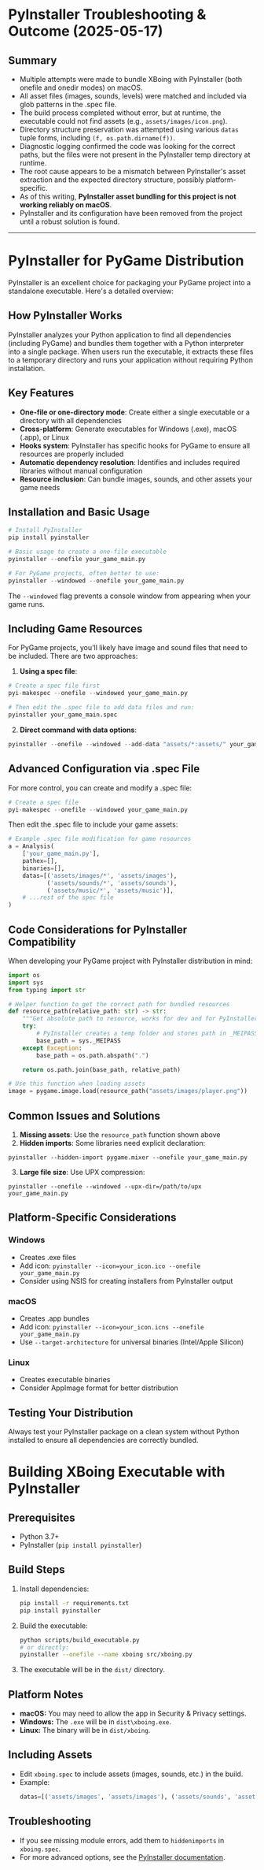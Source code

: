 # PyInstaller Troubleshooting & Outcome (2025-05-17)

## Summary
- Multiple attempts were made to bundle XBoing with PyInstaller (both onefile and onedir modes) on macOS.
- All asset files (images, sounds, levels) were matched and included via glob patterns in the .spec file.
- The build process completed without error, but at runtime, the executable could not find assets (e.g., `assets/images/icon.png`).
- Directory structure preservation was attempted using various `datas` tuple forms, including `(f, os.path.dirname(f))`.
- Diagnostic logging confirmed the code was looking for the correct paths, but the files were not present in the PyInstaller temp directory at runtime.
- The root cause appears to be a mismatch between PyInstaller's asset extraction and the expected directory structure, possibly platform-specific.
- As of this writing, **PyInstaller asset bundling for this project is not working reliably on macOS**.
- PyInstaller and its configuration have been removed from the project until a robust solution is found.

---

# PyInstaller for PyGame Distribution

PyInstaller is an excellent choice for packaging your PyGame project into a standalone executable. Here's a detailed overview:

## How PyInstaller Works

PyInstaller analyzes your Python application to find all dependencies (including PyGame) and bundles them together with a Python interpreter into a single package. When users run the executable, it extracts these files to a temporary directory and runs your application without requiring Python installation.

## Key Features

- **One-file or one-directory mode**: Create either a single executable or a directory with all dependencies
- **Cross-platform**: Generate executables for Windows (.exe), macOS (.app), or Linux
- **Hooks system**: PyInstaller has specific hooks for PyGame to ensure all resources are properly included
- **Automatic dependency resolution**: Identifies and includes required libraries without manual configuration
- **Resource inclusion**: Can bundle images, sounds, and other assets your game needs

## Installation and Basic Usage

```python
# Install PyInstaller
pip install pyinstaller

# Basic usage to create a one-file executable
pyinstaller --onefile your_game_main.py

# For PyGame projects, often better to use:
pyinstaller --windowed --onefile your_game_main.py
```

The `--windowed` flag prevents a console window from appearing when your game runs.

## Including Game Resources

For PyGame projects, you'll likely have image and sound files that need to be included. There are two approaches:

1. **Using a spec file**:
```python
# Create a spec file first
pyi-makespec --onefile --windowed your_game_main.py

# Then edit the .spec file to add data files and run:
pyinstaller your_game_main.spec
```

2. **Direct command with data options**:
```python
pyinstaller --onefile --windowed --add-data "assets/*:assets/" your_game_main.py
```

## Advanced Configuration via .spec File

For more control, you can create and modify a .spec file:

```python
# Create a spec file
pyi-makespec --onefile --windowed your_game_main.py
```

Then edit the .spec file to include your game assets:

```python
# Example .spec file modification for game resources
a = Analysis(
    ['your_game_main.py'],
    pathex=[],
    binaries=[],
    datas=[('assets/images/*', 'assets/images'), 
           ('assets/sounds/*', 'assets/sounds'),
           ('assets/music/*', 'assets/music')],
    # ...rest of the spec file
)
```

## Code Considerations for PyInstaller Compatibility

When developing your PyGame project with PyInstaller distribution in mind:

```python
import os
import sys
from typing import str

# Helper function to get the correct path for bundled resources
def resource_path(relative_path: str) -> str:
    """Get absolute path to resource, works for dev and for PyInstaller"""
    try:
        # PyInstaller creates a temp folder and stores path in _MEIPASS
        base_path = sys._MEIPASS
    except Exception:
        base_path = os.path.abspath(".")

    return os.path.join(base_path, relative_path)

# Use this function when loading assets
image = pygame.image.load(resource_path("assets/images/player.png"))
```

## Common Issues and Solutions

1. **Missing assets**: Use the `resource_path` function shown above
2. **Hidden imports**: Some libraries need explicit declaration:
```
pyinstaller --hidden-import pygame.mixer --onefile your_game_main.py
```
3. **Large file size**: Use UPX compression:
```
pyinstaller --onefile --windowed --upx-dir=/path/to/upx your_game_main.py
```

## Platform-Specific Considerations

### Windows
- Creates .exe files
- Add icon: `pyinstaller --icon=your_icon.ico --onefile your_game_main.py`
- Consider using NSIS for creating installers from PyInstaller output

### macOS
- Creates .app bundles
- Add icon: `pyinstaller --icon=your_icon.icns --onefile your_game_main.py`
- Use `--target-architecture` for universal binaries (Intel/Apple Silicon)

### Linux
- Creates executable binaries
- Consider AppImage format for better distribution

## Testing Your Distribution

Always test your PyInstaller package on a clean system without Python installed to ensure all dependencies are correctly bundled.

# Building XBoing Executable with PyInstaller

## Prerequisites
- Python 3.7+
- PyInstaller (`pip install pyinstaller`)

## Build Steps

1. Install dependencies:
   ```sh
   pip install -r requirements.txt
   pip install pyinstaller
   ```

2. Build the executable:
   ```sh
   python scripts/build_executable.py
   # or directly:
   pyinstaller --onefile --name xboing src/xboing.py
   ```

3. The executable will be in the `dist/` directory.

## Platform Notes
- **macOS:** You may need to allow the app in Security & Privacy settings.
- **Windows:** The `.exe` will be in `dist\xboing.exe`.
- **Linux:** The binary will be in `dist/xboing`.

## Including Assets
- Edit `xboing.spec` to include assets (images, sounds, etc.) in the build.
- Example:
  ```python
  datas=[('assets/images', 'assets/images'), ('assets/sounds', 'assets/sounds')]
  ```

## Troubleshooting
- If you see missing module errors, add them to `hiddenimports` in `xboing.spec`.
- For more advanced options, see the [PyInstaller documentation](https://pyinstaller.org/).
